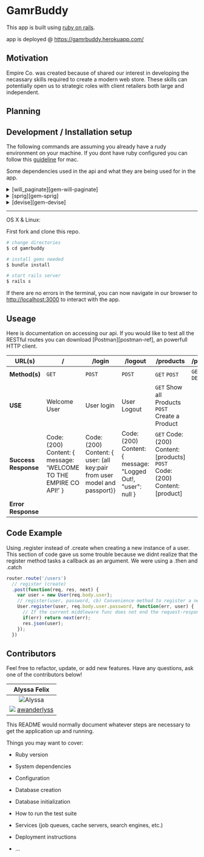 # GamrBuddy

This app is built using [ruby on rails][rails-ref].

app is deployed @ https://gamrbuddy.herokuapp.com/

## Motivation

Empire Co. was created because of shared our interest in developing the necassary skills required to create a modern web store. These skills can potentially open us to strategic roles with client retailers both large and independent.

## Planning



## Development / Installation setup

The following commands are assuming you already have a rudy environment on your machine. If you dont have ruby configured you can follow this [guideline][ruby-guide] for mac.

Some dependencies used in the api and what they are being used for in the app.

<details>
  <summary>
    [will_paginate][gem-will-paginate]
  </summary>
  ```rb
    will_paginate is a pagination library.
    It was used in the project to create pages that will display a total of six games on them.
  ```
</details>

<details>
  <summary>
    [sprig][gem-sprig]
  </summary>
  <br>
  ```
  sprig is used to add seed/sample data to your Rails applications. It was used to simplify the the process for creating all the games and seeding the database.
  ```
</details>
<details>
  <summary>
    [devise][gem-devise]
  </summary>
  <br>
  ```
  Devise is a flexible authentication solution for Rails based on Warden.
  It was used to create a secure login for users to have access to different features.
  ```
</details>

___
OS X & Linux:

First fork and clone this repo.

```sh
# change directories
$ cd gamrbuddy
```
```sh
# install gems needed
$ bundle install
```
```sh
# start rails server
$ rails s
```
If there are no errors in the terminal, you can now navigate in our browser to <http://localhost:3000> to interact with the app.

## Useage

Here is documentation on accessing our api. If you would like to test all the RESTful routes you can download [Postman][postman-ref], an powerfull HTTP client.

| URL(s) | / | /login | /logout | /products | /products/:id | /users | /users/:id |
| --- | --- | --- | --- | --- | --- | --- | --- |
| **Method(s)** | `GET` | `POST` | `POST` | `GET` `POST` | `GET` `PUT` `DELETE` | `GET` `POST` | `GET` `PUT` `DELETE` |
| **USE** | Welcome User | User login | User Logout | `GET` Show all Products `POST` Create a Product |  | | |
| **Success Response** | Code: (200)<br> Content: { message: 'WELCOME TO THE EMPIRE CO API!' } | Code: (200)<br> Content: { user: (all key:pair from user model and passport)} | Code: (200)<br> Content: { message: "Logged Out!, "user": null } | `GET` Code: (200)<br> Content: [products]<br> `POST` Code: (200)<br> Content: [product] |  | | |
| **Error Response** | | | | | | | | |

## Code Example

Using .register instead of .create when creating a new instance of a user. This section of code gave us some trouble because we didnt realize that the register method tasks a callback as an argument. We were using a .then and .catch

```js
router.route('/users')
  // register (create)
  .post(function(req, res, next) {
    var user = new User(req.body.user);
    // register(user, password, cb) Convenience method to register a new user instance with a given password. Checks if username is unique.
    User.register(user, req.body.user.password, function(err, user) {
      // If the current middleware func does not end the request-response cycle, it must call next() to pass control to the next middleware function.
      if(err) return next(err);
      res.json(user);
    });
  })
```


## Contributors

Feel free to refactor, update, or add new features. Have any questions, ask one of the contributors below!

| Alyssa Felix |
|:------------:|
| ![Alyssa](https://avatars0.githubusercontent.com/u/22528201?v=3&s=100)|
| ![][github-logo] [awanderlyss](https://github.com/awanderlyss) |

[gem-devise]: https://github.com/plataformatec/devise
[gem-sprig]: https://github.com/vigetlabs/sprig
[gem-will-paginate]: https://github.com/mislav/will_paginate
[github-logo]: http://cdn.shopify.com/s/files/1/0051/4802/t/72/assets/favicon.ico?1744047789295863037
[rails-ref]: http://rubyonrails.org/
[ruby-guide]: http://railsapps.github.io/installrubyonrails-mac.html


This README would normally document whatever steps are necessary to get the
application up and running.

Things you may want to cover:

* Ruby version

* System dependencies

* Configuration

* Database creation

* Database initialization

* How to run the test suite

* Services (job queues, cache servers, search engines, etc.)

* Deployment instructions

* ...
